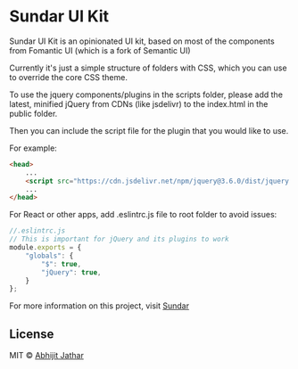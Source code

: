 # Sundar UI Kit
Sundar UI Kit is an opinionated UI kit, based on most of the components from Fomantic UI (which is a fork of Semantic UI)

Currently it's just a simple structure of folders with CSS, which you can use to override the core CSS theme.

To use the jquery components/plugins in the scripts folder, 
please add the latest, minified jQuery from CDNs (like jsdelivr) to the index.html in the public folder.

Then you can include the script file for the plugin that you would like to use.

For example: 
```html
<head>
    ...
    <script src="https://cdn.jsdelivr.net/npm/jquery@3.6.0/dist/jquery.min.js"></script>
    ...
</head>
```

For React or other apps, add .eslintrc.js file to root folder to avoid issues:
```js
//.eslintrc.js
// This is important for jQuery and its plugins to work
module.exports = {    
    "globals": {
        "$": true,
        "jQuery": true,
    }
};
```

For more information on this project, visit [Sundar](https://github.com/abbyjeet/sundar)

## License
MIT © [Abhijit Jathar](https://github.com/abbyjeet/sundar)